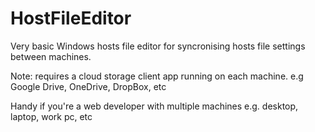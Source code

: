 # HostFileEditor
Very basic Windows hosts file editor for syncronising hosts file settings between machines.  

Note: requires a cloud storage client app running on each machine.  e.g Google Drive, OneDrive, DropBox, etc

Handy if you're a web developer with multiple machines  e.g. desktop, laptop, work pc, etc
